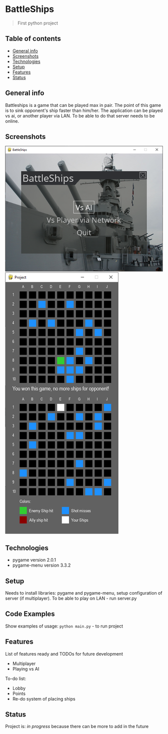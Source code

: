 # BattleShips
> First python project

## Table of contents
* [General info](#general-info)
* [Screenshots](#screenshots)
* [Technologies](#technologies)
* [Setup](#setup)
* [Features](#features)
* [Status](#status)


## General info
Battleships is a game that can be played max in pair. The point of this game is to sink opponent's
ship faster than him/her. The application can be played vs ai, or another player via LAN. To be able to
do that server needs to be online.

## Screenshots
![Example screenshot](./assets/start-menu.png)
![Example screenshot](./assets/game-example.png)


## Technologies
* pygame version 2.0.1
* pygame-menu version 3.3.2


## Setup
Needs to install libraries: pygame and pygame-menu, setup configuration of server (if multiplayer).
To be able to play on LAN - run server.py

## Code Examples
Show examples of usage:
`python main.py` - to run project

## Features
List of features ready and TODOs for future development
* Multiplayer
* Playing vs AI



To-do list:
* Lobby
* Points
* Re-do system of placing ships


## Status
Project is: _in progress_  because there can be more to add in the future

